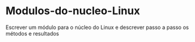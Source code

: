 # Modulos-do-nucleo-Linux
Escrever um módulo para o núcleo do Linux e descrever passo a passo os métodos e resultados

